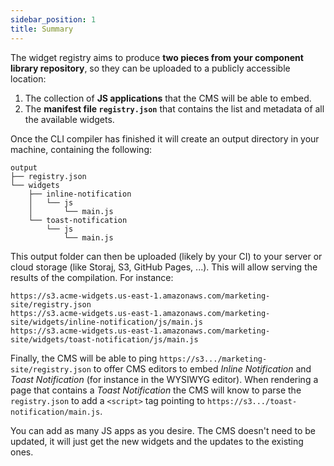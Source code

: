 ```yaml
---
sidebar_position: 1
title: Summary
---
```

The widget registry aims to produce **two pieces from your component library repository**, so they can be uploaded to a publicly accessible location:

  1. The collection of **JS applications** that the CMS will be able to embed.
  2. The **manifest file `registry.json`** that contains the list and metadata of all the available widgets.

Once the CLI compiler has finished it will create an output directory in your machine, containing the following:

```
output
├── registry.json
└── widgets
    ├── inline-notification
    │   └── js
    │       └── main.js
    └── toast-notification
        └── js
            └── main.js
```

This output folder can then be uploaded (likely by your CI) to your server or cloud storage (like Storaj, S3, GitHub
Pages, ...). This will allow serving the results of the compilation. For instance:

```
https://s3.acme-widgets.us-east-1.amazonaws.com/marketing-site/registry.json
https://s3.acme-widgets.us-east-1.amazonaws.com/marketing-site/widgets/inline-notification/js/main.js
https://s3.acme-widgets.us-east-1.amazonaws.com/marketing-site/widgets/toast-notification/js/main.js
```

Finally, the CMS will be able to ping `https://s3.../marketing-site/registry.json` to offer CMS editors to embed _Inline
Notification_ and _Toast Notification_ (for instance in the WYSIWYG editor). When rendering a page that contains a 
_Toast Notification_ the CMS will know to parse the `registry.json` to add a `<script>` tag pointing to
`https://s3.../toast-notification/main.js`.

You can add as many JS apps as you desire. The CMS doesn't need to be updated, it will just get the new widgets and the
updates to the existing ones.
